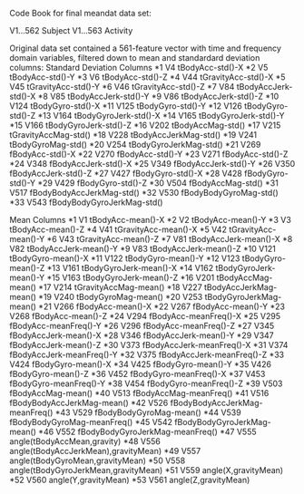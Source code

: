 Code Book for final meandat data set:

V1...562 Subject
V1...563 Activity

Original data set contained a 561-feature vector with time and frequency domain variables, filtered down to mean and standardard deviation columns:
Standard Deviation Columns
*1    V4           tBodyAcc-std()-X
*2    V5           tBodyAcc-std()-Y
*3    V6           tBodyAcc-std()-Z
*4   V44        tGravityAcc-std()-X
*5   V45        tGravityAcc-std()-Y
*6   V46        tGravityAcc-std()-Z
*7   V84       tBodyAccJerk-std()-X
*8   V85       tBodyAccJerk-std()-Y
*9  V86       tBodyAccJerk-std()-Z
*10 V124          tBodyGyro-std()-X
*11 V125          tBodyGyro-std()-Y
*12 V126          tBodyGyro-std()-Z
*13 V164      tBodyGyroJerk-std()-X
*14 V165      tBodyGyroJerk-std()-Y
*15 V166      tBodyGyroJerk-std()-Z
*16 V202          tBodyAccMag-std()
*17 V215       tGravityAccMag-std()
*18 V228      tBodyAccJerkMag-std()
*19 V241         tBodyGyroMag-std()
*20 V254     tBodyGyroJerkMag-std()
*21 V269           fBodyAcc-std()-X
*22 V270           fBodyAcc-std()-Y
*23 V271           fBodyAcc-std()-Z
*24 V348       fBodyAccJerk-std()-X
*25 V349       fBodyAccJerk-std()-Y
*26 V350       fBodyAccJerk-std()-Z
*27 V427          fBodyGyro-std()-X
*28 V428          fBodyGyro-std()-Y
*29 V429          fBodyGyro-std()-Z
*30 V504          fBodyAccMag-std()
*31 V517  fBodyBodyAccJerkMag-std()
*32 V530     fBodyBodyGyroMag-std()
*33 V543 fBodyBodyGyroJerkMag-std()

Mean Columns
*1    V1                    tBodyAcc-mean()-X
*2    V2                    tBodyAcc-mean()-Y
*3    V3                    tBodyAcc-mean()-Z
*4   V41                 tGravityAcc-mean()-X
*5   V42                 tGravityAcc-mean()-Y
*6   V43                 tGravityAcc-mean()-Z
*7   V81                tBodyAccJerk-mean()-X
*8   V82                tBodyAccJerk-mean()-Y
*9   V83                tBodyAccJerk-mean()-Z
*10 V121                   tBodyGyro-mean()-X
*11 V122                   tBodyGyro-mean()-Y
*12 V123                   tBodyGyro-mean()-Z
*13 V161               tBodyGyroJerk-mean()-X
*14 V162               tBodyGyroJerk-mean()-Y
*15 V163               tBodyGyroJerk-mean()-Z
*16 V201                   tBodyAccMag-mean()
*17 V214                tGravityAccMag-mean()
*18 V227               tBodyAccJerkMag-mean()
*19 V240                  tBodyGyroMag-mean()
*20 V253              tBodyGyroJerkMag-mean()
*21 V266                    fBodyAcc-mean()-X
*22 V267                    fBodyAcc-mean()-Y
*23 V268                    fBodyAcc-mean()-Z
*24 V294                fBodyAcc-meanFreq()-X
*25 V295                fBodyAcc-meanFreq()-Y
*26 V296                fBodyAcc-meanFreq()-Z
*27 V345                fBodyAccJerk-mean()-X
*28 V346                fBodyAccJerk-mean()-Y
*29 V347                fBodyAccJerk-mean()-Z
*30 V373            fBodyAccJerk-meanFreq()-X
*31 V374            fBodyAccJerk-meanFreq()-Y
*32 V375            fBodyAccJerk-meanFreq()-Z
*33 V424                   fBodyGyro-mean()-X
*34 V425                   fBodyGyro-mean()-Y
*35 V426                   fBodyGyro-mean()-Z
*36 V452               fBodyGyro-meanFreq()-X
*37 V453               fBodyGyro-meanFreq()-Y
*38 V454               fBodyGyro-meanFreq()-Z
*39 V503                   fBodyAccMag-mean()
*40 V513               fBodyAccMag-meanFreq()
*41 V516           fBodyBodyAccJerkMag-mean()
*42 V526       fBodyBodyAccJerkMag-meanFreq()
*43 V529              fBodyBodyGyroMag-mean()
*44 V539          fBodyBodyGyroMag-meanFreq()
*45 V542          fBodyBodyGyroJerkMag-mean()
*46 V552      fBodyBodyGyroJerkMag-meanFreq()
*47 V555          angle(tBodyAccMean,gravity)
*48 V556 angle(tBodyAccJerkMean),gravityMean)
*49 V557     angle(tBodyGyroMean,gravityMean)
*50 V558 angle(tBodyGyroJerkMean,gravityMean)
*51 V559                 angle(X,gravityMean)
*52 V560                 angle(Y,gravityMean)
*53 V561                 angle(Z,gravityMean)